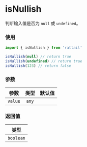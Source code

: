# isNullish

判断输入值是否为 `null` 或 `undefined`。

### 使用

```ts
import { isNullish } from 'rattail'

isNullish(null) // return true
isNullish(undefined) // return true
isNullish(123) // return false
```

### 参数

| 参数    | 类型  | 默认值 |
| ------- | :---: | -----: |
| `value` | `any` |        |

### 返回值

|   类型    |
| :-------: |
| `boolean` |

